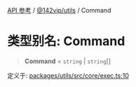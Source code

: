 [API 参考](../wiki/Home) / [@142vip/utils](../wiki/@142vip.utils) / Command

# 类型别名: Command

> **Command** = `string` \| `string`[]

定义于: [packages/utils/src/core/exec.ts:10](https://github.com/142vip/core-x/blob/25cf658819688f02293d600e7003b5877a2f9489/packages/utils/src/core/exec.ts#L10)
